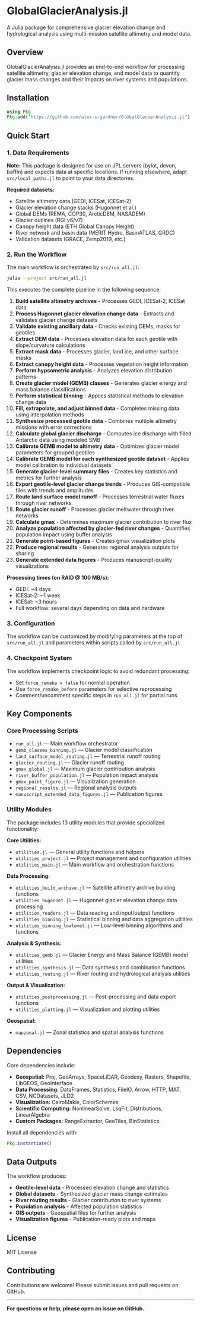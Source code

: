 # GlobalGlacierAnalysis.jl

A Julia package for comprehensive glacier elevation change and hydrological analysis using multi-mission satellite altimetry and model data.

## Overview

GlobalGlacierAnalysis.jl provides an end-to-end workflow for processing satellite altimetry, glacier elevation change, and model data to quantify glacier mass changes and their impacts on river systems and populations.

## Installation

```julia
using Pkg
Pkg.add("https://github.com/alex-s-gardner/GlobalGlacierAnalysis.jl")
```

## Quick Start

### 1. Data Requirements

**Note:** This package is designed for use on JPL servers (bylot, devon, baffin) and expects data at specific locations. If running elsewhere, adapt `src/local_paths.jl` to point to your data directories.

**Required datasets:**
- Satellite altimetry data (GEDI, ICESat, ICESat-2)
- Glacier elevation change stacks (Hugonnet et al.)
- Global DEMs (REMA, COP30, ArcticDEM, NASADEM)
- Glacier outlines (RGI v6/v7)
- Canopy height data (ETH Global Canopy Height)
- River network and basin data (MERIT Hydro, BasinATLAS, GRDC)
- Validation datasets (GRACE, Zemp2019, etc.)

### 2. Run the Workflow

The main workflow is orchestrated by `src/run_all.jl`:

```bash
julia --project src/run_all.jl
```

This executes the complete pipeline in the following sequence:

1. **Build satellite altimetry archives** - Processes GEDI, ICESat-2, ICESat data
2. **Process Hugonnet glacier elevation change data** - Extracts and validates glacier change datasets
3. **Validate existing ancillary data** - Checks existing DEMs, masks for geotiles
4. **Extract DEM data** - Processes elevation data for each geotile with slope/curvature calculations
5. **Extract mask data** - Processes glacier, land ice, and other surface masks
6. **Extract canopy height data** - Processes vegetation height information
7. **Perform hypsometric analysis** - Analyzes elevation distribution patterns
8. **Create glacier model (GEMB) classes** - Generates glacier energy and mass balance classifications
9. **Perform statistical binning** - Applies statistical methods to elevation change data
10. **Fill, extrapolate, and adjust binned data** - Completes missing data using interpolation methods
11. **Synthesize processed geotile data** - Combines multiple altimetry missions with error corrections
12. **Calculate global glacier discharge** - Computes ice discharge with filled Antarctic data using modeled SMB
13. **Calibrate GEMB model to altimetry data** - Optimizes glacier model parameters for grouped geotiles
14. **Calibrate GEMB model for each synthesized geotile dataset** - Applies model calibration to individual datasets
15. **Generate glacier-level summary files** - Creates key statistics and metrics for further analysis
16. **Export geotile-level glacier change trends** - Produces GIS-compatible files with trends and amplitudes
17. **Route land surface model runoff** - Processes terrestrial water fluxes through river networks
18. **Route glacier runoff** - Processes glacier meltwater through river networks
19. **Calculate gmax** - Determines maximum glacier contribution to river flux
20. **Analyze population affected by glacier-fed river changes** - Quantifies population impact using buffer analysis
21. **Generate point-based figures** - Creates gmax visualization plots
22. **Produce regional results** - Generates regional analysis outputs for sharing
23. **Generate extended data figures** - Produces manuscript-quality visualizations

**Processing times (on RAID @ 100 MB/s):**
- GEDI: ~4 days
- ICESat-2: ~1 week  
- ICESat: ~3 hours
- Full workflow: several days depending on data and hardware

### 3. Configuration

The workflow can be customized by modifying parameters at the top of `src/run_all.jl` and parameters within scripts called by `src/run_all.jl`


### 4. Checkpoint System

The workflow implements checkpoint logic to avoid redundant processing:
- Set `force_remake = false` for normal operation
- Use `force_remake_before` parameters for selective reprocessing
- Comment/uncomment specific steps in `run_all.jl` for partial runs

## Key Components

### Core Processing Scripts
- `run_all.jl` — Main workflow orchestrator
- `gemb_classes_binning.jl` — Glacier model classification
- `land_surface_model_routing.jl` — Terrestrial runoff routing
- `glacier_routing.jl` — Glacier runoff routing
- `gmax_global.jl` — Maximum glacier contribution analysis
- `river_buffer_population.jl` — Population impact analysis
- `gmax_point_figure.jl` — Visualization generation
- `regional_results.jl` — Regional analysis outputs
- `manuscript_extended_data_figures.jl` — Publication figures

### Utility Modules

The package includes 13 utility modules that provide specialized functionality:

**Core Utilities:**
- `utilities.jl` — General utility functions and helpers
- `utilities_project.jl` — Project management and configuration utilities
- `utilities_main.jl` — Main workflow and orchestration functions

**Data Processing:**
- `utilities_build_archive.jl` — Satellite altimetry archive building functions
- `utilities_hugonnet.jl` — Hugonnet glacier elevation change data processing
- `utilities_readers.jl` — Data reading and input/output functions
- `utilities_binning.jl` — Statistical binning and data aggregation utilities
- `utilities_binning_lowlevel.jl` — Low-level binning algorithms and functions

**Analysis & Synthesis:**
- `utilities_gemb.jl` — Glacier Energy and Mass Balance (GEMB) model utilities
- `utilities_synthesis.jl` — Data synthesis and combination functions
- `utilities_routing.jl` — River routing and hydrological analysis utilities

**Output & Visualization:**
- `utilities_postprocessing.jl` — Post-processing and data export functions
- `utilities_plotting.jl` — Visualization and plotting utilities

**Geospatial:**
- `mapzonal.jl` — Zonal statistics and spatial analysis functions

## Dependencies

Core dependencies include:
- **Geospatial:** Proj, GeoArrays, SpaceLiDAR, Geodesy, Rasters, Shapefile, LibGEOS, GeoInterface
- **Data Processing:** DataFrames, Statistics, FileIO, Arrow, HTTP, MAT, CSV, NCDatasets, JLD2
- **Visualization:** CairoMakie, ColorSchemes
- **Scientific Computing:** NonlinearSolve, LsqFit, Distributions, LinearAlgebra
- **Custom Packages:** RangeExtractor, GeoTiles, BinStatistics

Install all dependencies with:
```julia
Pkg.instantiate()
```

## Data Outputs

The workflow produces:
- **Geotile-level data** - Processed elevation change and statistics
- **Global datasets** - Synthesized glacier mass change estimates
- **River routing results** - Glacier contribution to river systems
- **Population analysis** - Affected population statistics
- **GIS outputs** - Geospatial files for further analysis
- **Visualization figures** - Publication-ready plots and maps

## License

MIT License

## Contributing

Contributions are welcome! Please submit issues and pull requests on GitHub.

---

**For questions or help, please open an issue on GitHub.**
